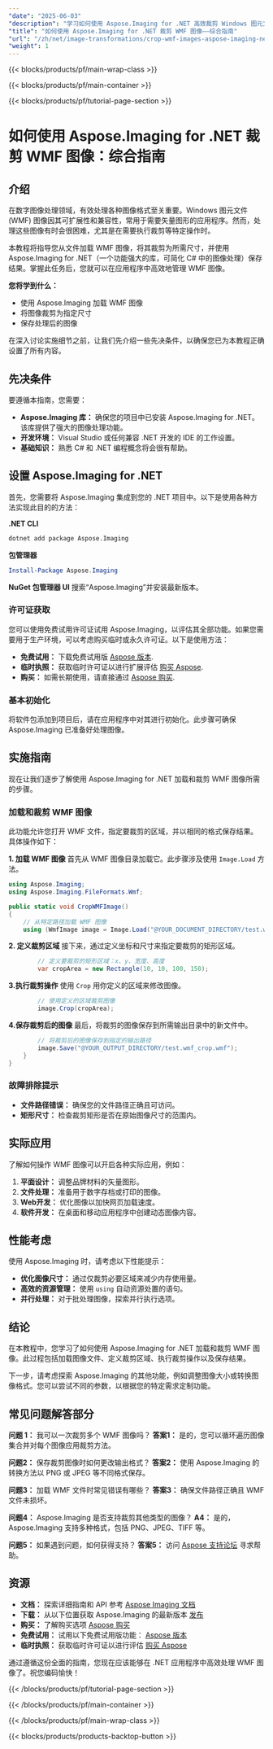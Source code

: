 ```yaml
---
"date": "2025-06-03"
"description": "学习如何使用 Aspose.Imaging for .NET 高效裁剪 Windows 图元文件 (WMF) 图像。本指南涵盖了 WMF 图像的加载、裁剪和保存，并提供了详细的代码示例。"
"title": "如何使用 Aspose.Imaging for .NET 裁剪 WMF 图像——综合指南"
"url": "/zh/net/image-transformations/crop-wmf-images-aspose-imaging-net/"
"weight": 1
---
```


{{< blocks/products/pf/main-wrap-class >}}

{{< blocks/products/pf/main-container >}}

{{< blocks/products/pf/tutorial-page-section >}}
# 如何使用 Aspose.Imaging for .NET 裁剪 WMF 图像：综合指南

## 介绍

在数字图像处理领域，有效处理各种图像格式至关重要。Windows 图元文件 (WMF) 图像因其可扩展性和兼容性，常用于需要矢量图形的应用程序。然而，处理这些图像有时会很困难，尤其是在需要执行裁剪等特定操作时。

本教程将指导您从文件加载 WMF 图像，将其裁剪为所需尺寸，并使用 Aspose.Imaging for .NET（一个功能强大的库，可简化 C# 中的图像处理）保存结果。掌握此任务后，您就可以在应用程序中高效地管理 WMF 图像。

**您将学到什么：**
- 使用 Aspose.Imaging 加载 WMF 图像
- 将图像裁剪为指定尺寸
- 保存处理后的图像

在深入讨论实施细节之前，让我们先介绍一些先决条件，以确保您已为本教程正确设置了所有内容。

## 先决条件
要遵循本指南，您需要：
- **Aspose.Imaging 库：** 确保您的项目中已安装 Aspose.Imaging for .NET。该库提供了强大的图像处理功能。
- **开发环境：** Visual Studio 或任何兼容 .NET 开发的 IDE 的工作设置。
- **基础知识：** 熟悉 C# 和 .NET 编程概念将会很有帮助。

## 设置 Aspose.Imaging for .NET
首先，您需要将 Aspose.Imaging 集成到您的 .NET 项目中。以下是使用各种方法实现此目的的方法：

**.NET CLI**
```bash
dotnet add package Aspose.Imaging
```

**包管理器**
```powershell
Install-Package Aspose.Imaging
```

**NuGet 包管理器 UI**
搜索“Aspose.Imaging”并安装最新版本。

### 许可证获取
您可以使用免费试用许可证试用 Aspose.Imaging，以评估其全部功能。如果您需要用于生产环境，可以考虑购买临时或永久许可证。以下是使用方法：
- **免费试用：** 下载免费试用版 [Aspose 版本](https://releases。aspose.com/imaging/net/).
- **临时执照：** 获取临时许可证以进行扩展评估 [购买 Aspose](https://purchase。aspose.com/temporary-license/).
- **购买：** 如需长期使用，请直接通过 [Aspose 购买](https://purchase。aspose.com/buy).

### 基本初始化
将软件包添加到项目后，请在应用程序中对其进行初始化。此步骤可确保 Aspose.Imaging 已准备好处理图像。

## 实施指南
现在让我们逐步了解使用 Aspose.Imaging for .NET 加载和裁剪 WMF 图像所需的步骤。

### 加载和裁剪 WMF 图像
此功能允许您打开 WMF 文件，指定要裁剪的区域，并以相同的格式保存结果。具体操作如下：

**1. 加载 WMF 图像**
首先从 WMF 图像目录加载它。此步骤涉及使用 `Image.Load` 方法。

```csharp
using Aspose.Imaging;
using Aspose.Imaging.FileFormats.Wmf;

public static void CropWMFImage()
{
    // 从特定路径加载 WMF 图像
    using (WmfImage image = Image.Load("@YOUR_DOCUMENT_DIRECTORY/test.wmf") as WmfImage)
```

**2. 定义裁剪区域**
接下来，通过定义坐标和尺寸来指定要裁剪的矩形区域。

```csharp
        // 定义要裁剪的矩形区域：x、y、宽度、高度
        var cropArea = new Rectangle(10, 10, 100, 150);
```

**3.执行裁剪操作**
使用 `Crop` 用你定义的区域来修改图像。

```csharp
        // 使用定义的区域裁剪图像
        image.Crop(cropArea);
```

**4.保存裁剪后的图像**
最后，将裁剪的图像保存到所需输出目录中的新文件中。

```csharp
        // 将裁剪后的图像保存到指定的输出路径
        image.Save("@YOUR_OUTPUT_DIRECTORY/test.wmf_crop.wmf");
    }
}
```

### 故障排除提示
- **文件路径错误：** 确保您的文件路径正确且可访问。
- **矩形尺寸：** 检查裁剪矩形是否在原始图像尺寸的范围内。

## 实际应用
了解如何操作 WMF 图像可以开启各种实际应用，例如：
1. **平面设计：** 调整品牌材料的矢量图形。
2. **文件处理：** 准备用于数字存档或打印的图像。
3. **Web开发：** 优化图像以加快网页加载速度。
4. **软件开发：** 在桌面和移动应用程序中创建动态图像内容。

## 性能考虑
使用 Aspose.Imaging 时，请考虑以下性能提示：
- **优化图像尺寸：** 通过仅裁剪必要区域来减少内存使用量。
- **高效的资源管理：** 使用 `using` 自动资源处置的语句。
- **并行处理：** 对于批处理图像，探索并行执行选项。

## 结论
在本教程中，您学习了如何使用 Aspose.Imaging for .NET 加载和裁剪 WMF 图像。此过程包括加载图像文件、定义裁剪区域、执行裁剪操作以及保存结果。

下一步，请考虑探索 Aspose.Imaging 的其他功能，例如调整图像大小或转换图像格式。您可以尝试不同的参数，以根据您的特定需求定制功能。

## 常见问题解答部分
**问题 1：** 我可以一次裁剪多个 WMF 图像吗？
**答案1：** 是的，您可以循环遍历图像集合并对每个图像应用裁剪方法。

**问题2：** 保存裁剪图像时如何更改输出格式？
**答案2：** 使用 Aspose.Imaging 的转换方法以 PNG 或 JPEG 等不同格式保存。

**问题3：** 加载 WMF 文件时常见错误有哪些？
**答案3：** 确保文件路径正确且 WMF 文件未损坏。

**问题4：** Aspose.Imaging 是否支持裁剪其他类型的图像？
**A4：** 是的，Aspose.Imaging 支持多种格式，包括 PNG、JPEG、TIFF 等。

**问题5：** 如果遇到问题，如何获得支持？
**答案5：** 访问 [Aspose 支持论坛](https://forum.aspose.com/c/imaging/10) 寻求帮助。

## 资源
- **文档：** 探索详细指南和 API 参考 [Aspose Imaging 文档](https://reference.aspose.com/imaging/net/)
- **下载：** 从以下位置获取 Aspose.Imaging 的最新版本 [发布](https://releases.aspose.com/imaging/net/)
- **购买：** 了解购买选项 [Aspose 购买](https://purchase.aspose.com/buy)
- **免费试用：** 试用以下免费试用版功能： [Aspose 版本](https://releases.aspose.com/imaging/net/)
- **临时执照：** 获取临时许可证以进行评估 [购买 Aspose](https://purchase.aspose.com/temporary-license/)

通过遵循这份全面的指南，您现在应该能够在 .NET 应用程序中高效处理 WMF 图像了。祝您编码愉快！

{{< /blocks/products/pf/tutorial-page-section >}}

{{< /blocks/products/pf/main-container >}}

{{< /blocks/products/pf/main-wrap-class >}}

{{< blocks/products/products-backtop-button >}}